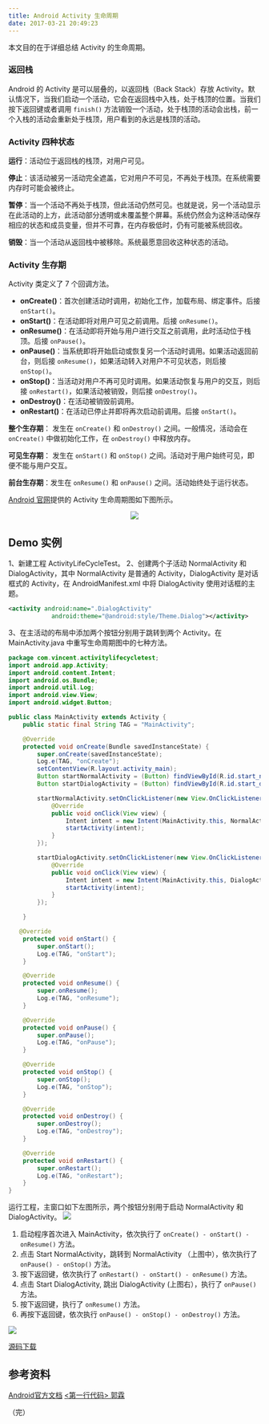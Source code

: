```yaml
---
title: Android Activity 生命周期
date: 2017-03-21 20:49:23
---
```

本文目的在于详细总结 Activity 的生命周期。

### 返回栈
Android 的 Activity 是可以层叠的，以返回栈（Back Stack）存放 Activity。默认情况下，当我们启动一个活动，它会在返回栈中入栈，处于栈顶的位置。当我们按下返回键或者调用 `finish()` 方法销毁一个活动，处于栈顶的活动会出栈，前一个入栈的活动会重新处于栈顶，用户看到的永远是栈顶的活动。
### Activity 四种状态
**运行**：活动位于返回栈的栈顶，对用户可见。

**停止**：该活动被另一活动完全遮盖，它对用户不可见，不再处于栈顶。在系统需要内存时可能会被终止。

**暂停**：当一个活动不再处于栈顶，但此活动仍然可见。也就是说，另一个活动显示在此活动的上方，此活动部分透明或未覆盖整个屏幕。系统仍然会为这种活动保存相应的状态和成员变量，但并不可靠，在内存极低时，仍有可能被系统回收。

**销毁**：当一个活动从返回栈中被移除。系统最愿意回收这种状态的活动。

### Activity 生存期
Activity 类定义了 7 个回调方法。

- **onCreate()**：首次创建活动时调用，初始化工作，加载布局、绑定事件。后接 `onStart()`。
- **onStart()**：在活动即将对用户可见之前调用。后接 `onResume()`。
- **onResume()**：在活动即将开始与用户进行交互之前调用，此时活动位于栈顶。后接 `onPause()`。
- **onPause()**：当系统即将开始启动或恢复另一个活动时调用。如果活动返回前台，则后接 `onResume()`，如果活动转入对用户不可见状态，则后接 `onStop()`。
- **onStop()**：当活动对用户不再可见时调用。如果活动恢复与用户的交互，则后接 `onRestart()`，如果活动被销毁，则后接 `onDestroy()`。
- **onDestroy()**：在活动被销毁前调用。
- **onRestart()**：在活动已停止并即将再次启动前调用。后接 `onStart()`。

**整个生存期**： 发生在 `onCreate()` 和 `onDestroy()` 之间。一般情况，活动会在 `onCreate()` 中做初始化工作，在 `onDestroy()` 中释放内存。

**可见生存期**： 发生在 `onStart()` 和 `onStop()` 之间。活动对于用户始终可见，即便不能与用户交互。

**前台生存期**：发生在 `onResume()` 和 `onPause()` 之间。活动始终处于运行状态。

[Android 官网](https:Andr//developer.android.google.cn/guide/components/activities.html?hl=zh-cn)提供的 Activity 生命周期图如下图所示。

<div style="text-align: center">
<img src="http://om9o63aks.bkt.clouddn.com/activity_lifecycle.png"/>
</div>

## Demo 实例 
1、新建工程 ActivityLifeCycleTest。
2、创建两个子活动 NormalActivity 和 DialogActivity，其中 NormalActivity 是普通的 Activity，DialogActivity 是对话框式的 Activity，在 AndroidManifest.xml 中将 DialogActivity 使用对话框的主题。
```xml
<activity android:name=".DialogActivity"
            android:theme="@android:style/Theme.Dialog"></activity>
```
3、在主活动的布局中添加两个按钮分别用于跳转到两个 Activity。在 MainActivity.java 中重写生命周期图中的七种方法。
```java
package com.vincent.activitylifecycletest;
import android.app.Activity;
import android.content.Intent;
import android.os.Bundle;
import android.util.Log;
import android.view.View;
import android.widget.Button;

public class MainActivity extends Activity {
    public static final String TAG = "MainActivity";

    @Override
    protected void onCreate(Bundle savedInstanceState) {
        super.onCreate(savedInstanceState);
        Log.e(TAG, "onCreate");
        setContentView(R.layout.activity_main);
        Button startNormalActivity = (Button) findViewById(R.id.start_normal_activity);
        Button startDialogActivity = (Button) findViewById(R.id.start_dialog_activity);

        startNormalActivity.setOnClickListener(new View.OnClickListener() {
            @Override
            public void onClick(View view) {
                Intent intent = new Intent(MainActivity.this, NormalActivity.class);
                startActivity(intent);
            }
        });

        startDialogActivity.setOnClickListener(new View.OnClickListener() {
            @Override
            public void onClick(View view) {
                Intent intent = new Intent(MainActivity.this, DialogActivity.class);
                startActivity(intent);
            }
        });

    }

   @Override
    protected void onStart() {
        super.onStart();
        Log.e(TAG, "onStart");
    }

    @Override
    protected void onResume() {
        super.onResume();
        Log.e(TAG, "onResume");
    }

    @Override
    protected void onPause() {
        super.onPause();
        Log.e(TAG, "onPause");
    }

    @Override
    protected void onStop() {
        super.onStop();
        Log.e(TAG, "onStop");
    }

    @Override
    protected void onDestroy() {
        super.onDestroy();
        Log.e(TAG, "onDestroy");
    }

    @Override
    protected void onRestart() {
        super.onRestart();
        Log.e(TAG, "onRestart");
    }
}

```
运行工程，主窗口如下左图所示，两个按钮分别用于启动 NormalActivity 和 DialogActivity。 
![](http://om9o63aks.bkt.clouddn.com/activity_lifecycle_demo.png)


1. 启动程序首次进入 MainActivity，依次执行了 `onCreate() - onStart() - onResume()` 方法。
2. 点击 Start NormalActivity，跳转到 NormalActivity （上图中），依次执行了 `onPause() - onStop()` 方法。
3. 按下返回键，依次执行了 `onRestart() - onStart() - onResume()` 方法。
4. 点击 Start DialogActivity, 跳出 DialogActivity (上图右），执行了 `onPause()` 方法。
5. 按下返回键，执行了 `onResume()` 方法。
6. 再按下返回键，依次执行 `onPause() - onStop() - onDestroy()` 方法。

![](http://om9o63aks.bkt.clouddn.com/lifecyclelogcat.png)


[源码下载](https://github.com/zywudev/blog-source/tree/master/ActivityLifeCycleTest)
## 参考资料
[Android官方文档](https://developer.android.google.cn/guide/components/activities.html?hl=zh-cn)
[<第一行代码> 郭霖](https://www.amazon.cn/dp/B01MSR5D04)

（完）